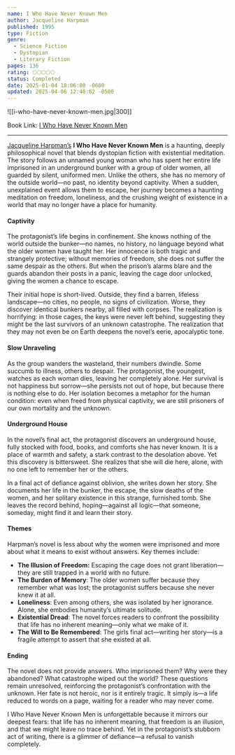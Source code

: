 ```yaml
---
name: I Who Have Never Known Men
author: Jacqueline Harpman
published: 1995
type: Fiction
genre:
  - Science Fiction
  - Dystopian
  - Literary Fiction
pages: 136
rating: 🌕🌕🌕🌕🌕
status: Completed
date: 2025-01-04 18:06:00 -0600
updated: 2025-04-06 12:48:02 -0500
---
```


![[i-who-have-never-known-men.jpg|300]]

Book Link: [I Who Have Never Known Men](https://www.goodreads.com/book/show/43208407-i-who-have-never-known-men)

---

[Jacqueline Harpman’s](https://en.wikipedia.org/wiki/Jacqueline_Harpman) **I Who Have Never Known Men** is a haunting, deeply philosophical novel that blends dystopian fiction with existential meditation. The story follows an unnamed young woman who has spent her entire life imprisoned in an underground bunker with a group of older women, all guarded by silent, uniformed men. Unlike the others, she has no memory of the outside world—no past, no identity beyond captivity. When a sudden, unexplained event allows them to escape, her journey becomes a haunting meditation on freedom, loneliness, and the crushing weight of existence in a world that may no longer have a place for humanity.

#### Captivity

The protagonist’s life begins in confinement. She knows nothing of the world outside the bunker—no names, no history, no language beyond what the older women have taught her. Her innocence is both tragic and strangely protective; without memories of freedom, she does not suffer the same despair as the others. But when the prison’s alarms blare and the guards abandon their posts in a panic, leaving the cage door unlocked, giving the women a chance to escape.

Their initial hope is short-lived. Outside, they find a barren, lifeless landscape—no cities, no people, no signs of civilization. Worse, they discover identical bunkers nearby, all filled with corpses. The realization is horrifying: in those cages, the keys were never left behind, suggesting they might be the last survivors of an unknown catastrophe. The realization that they may not even be on Earth deepens the novel’s eerie, apocalyptic tone.

#### Slow Unraveling

As the group wanders the wasteland, their numbers dwindle. Some succumb to illness, others to despair. The protagonist, the youngest, watches as each woman dies, leaving her completely alone. Her survival is not happiness but sorrow—she persists not out of hope, but because there is nothing else to do. Her isolation becomes a metaphor for the human condition: even when freed from physical captivity, we are still prisoners of our own mortality and the unknown.

#### Underground House

In the novel’s final act, the protagonist discovers an underground house, fully stocked with food, books, and comforts she has never known. It is a place of warmth and safety, a stark contrast to the desolation above. Yet this discovery is bittersweet. She realizes that she will die here, alone, with no one left to remember her or the others.

In a final act of defiance against oblivion, she writes down her story. She documents her life in the bunker, the escape, the slow deaths of the women, and her solitary existence in this strange, furnished tomb. She leaves the record behind, hoping—against all logic—that someone, someday, might find it and learn their story.

#### Themes

Harpman’s novel is less about why the women were imprisoned and more about what it means to exist without answers. Key themes include:

- **The Illusion of Freedom:** Escaping the cage does not grant liberation—they are still trapped in a world with no future.
- **The Burden of Memory**: The older women suffer because they remember what was lost; the protagonist suffers because she never knew it at all.
- **Loneliness**: Even among others, she was isolated by her ignorance. Alone, she embodies humanity’s ultimate solitude.
- **Existential Dread**: The novel forces readers to confront the possibility that life has no inherent meaning—only what we make of it.
- **The Will to Be Remembered**: The girls final act—writing her story—is a fragile attempt to assert that she existed at all.

#### Ending

The novel does not provide answers. Who imprisoned them? Why were they abandoned? What catastrophe wiped out the world? These questions remain unresolved, reinforcing the protagonist’s confrontation with the unknown. Her fate is not heroic, nor is it entirely tragic. It simply is—a life reduced to words on a page, waiting for a reader who may never come.

I Who Have Never Known Men is unforgettable because it mirrors our deepest fears: that life has no inherent meaning, that freedom is an illusion, and that we might leave no trace behind. Yet in the protagonist’s stubborn act of writing, there is a glimmer of defiance—a refusal to vanish completely.
